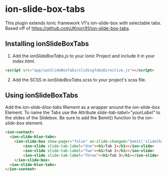 # ion-slide-box-tabs

This plugin extends Ionic framework V1's ion-slide-box with selectable tabs. Based off of https://github.com/JKnorr91/ion-slide-box-tabs.

## Installing ionSlideBoxTabs

1. Add the *ionSlideBoxTabs.js* to your Ionic Project and include it in your *index.html*.

  ```html
  <script src="app/ionSlideBoxTabs/slidingTabsDirective.js"></script>
  ```

2. Add the SCSS in *ionSlideBoxTabs.scss* to your project's scss file.

## Using ionSlideBoxTabs

Add the *ion-slide-blox-tabs* Rlement as a wrapper around the *ion-slide-box* Element.
To name the Tabs use the Attribute *slide-tab-label="yourLabel"* to the slides of the Slidebox.
Be sure to add the $emit() function to the *ion-slide-box* element. 

```html
<ion-content>
  <ion-slide-blox-tabs>
    <ion-slide-box show-pager="false" on-slide-changed="$emit('slideChanged')">
        <ion-slide slide-tab-label="One"><h1>Tab 1</h1></ion-slide>
        <ion-slide slide-tab-label="Two"><h1>Tab 2</h1></ion-slide>
        <ion-slide slide-tab-label="Three"><h1>Tab 3</h1></ion-slide>
    </ion-slide-box>
  <ion-slide-blox-tabs>
</ion-content>
```
